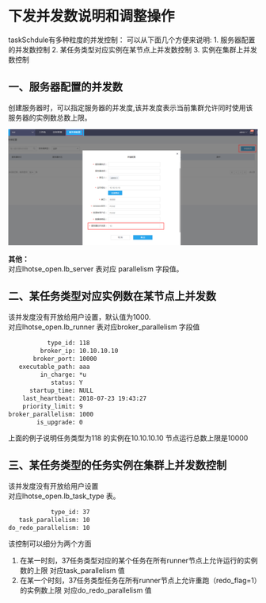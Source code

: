 # 下发并发数说明和调整操作

taskSchdule有多种粒度的并发控制： 可以从下面几个方便来说明: 1. 服务器配置的并发数控制 2. 某任务类型对应实例在某节点上并发数控制 3. 实例在集群上并发数控制

## 一、服务器配置的并发数

创建服务器时，可以指定服务器的并发度,该并发度表示当前集群允许同时使用该服务器的实例数总数上限。

![](../../../.gitbook/assets/serverConcurrent.png)

**其他：**  
对应lhotse\_open.lb\_server 表对应 parallelism 字段值。

## 二、某任务类型对应实例数在某节点上并发数

该并发度没有开放给用户设置，默认值为1000.  
对应lhotse\_open.lb\_runner 表对应broker\_parallelism 字段值

```text
           type_id: 118
         broker_ip: 10.10.10.10
       broker_port: 10000
   executable_path: aaa
         in_charge: *u
            status: Y
      startup_time: NULL
    last_heartbeat: 2018-07-23 19:43:27
    priority_limit: 9
broker_parallelism: 1000
        is_upgrade: 0
```

上面的例子说明任务类型为118 的实例在10.10.10.10 节点运行总数上限是10000

## 三、某任务类型的任务实例在集群上并发数控制

该并发度没有开放给用户设置  
对应lhotse\_open.lb\_task\_type 表。

```text
            type_id: 37
   task_parallelism: 10
do_redo_parallelism: 10
```

该控制可以细分为两个方面

1. 在某一时刻，37任务类型对应的某个任务在所有runner节点上允许运行的实例数的上限 对应task\_parallelism 值
2. 在某一个时刻，37任务类型任务在所有runner节点上允许重跑（redo\_flag=1）的实例数上限 对应do\_redo\_parallelism 值

